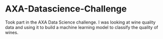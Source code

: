# AXA-Datascience-Challenge
Took part in the AXA Data Science challenge. I was looking at wine quality data and using it to build a machine learning model to classify the quality of wines.
